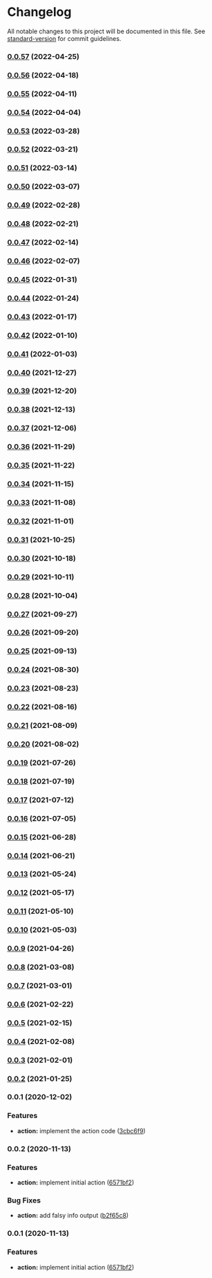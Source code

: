 # Changelog

All notable changes to this project will be documented in this file. See [standard-version](https://github.com/conventional-changelog/standard-version) for commit guidelines.

### [0.0.57](https://github.com/jurijzahn8019/action-is-issue-on-board/compare/v0.0.56...v0.0.57) (2022-04-25)

### [0.0.56](https://github.com/jurijzahn8019/action-is-issue-on-board/compare/v0.0.55...v0.0.56) (2022-04-18)

### [0.0.55](https://github.com/jurijzahn8019/action-is-issue-on-board/compare/v0.0.54...v0.0.55) (2022-04-11)

### [0.0.54](https://github.com/jurijzahn8019/action-is-issue-on-board/compare/v0.0.53...v0.0.54) (2022-04-04)

### [0.0.53](https://github.com/jurijzahn8019/action-is-issue-on-board/compare/v0.0.52...v0.0.53) (2022-03-28)

### [0.0.52](https://github.com/jurijzahn8019/action-is-issue-on-board/compare/v0.0.51...v0.0.52) (2022-03-21)

### [0.0.51](https://github.com/jurijzahn8019/action-is-issue-on-board/compare/v0.0.50...v0.0.51) (2022-03-14)

### [0.0.50](https://github.com/jurijzahn8019/action-is-issue-on-board/compare/v0.0.49...v0.0.50) (2022-03-07)

### [0.0.49](https://github.com/jurijzahn8019/action-is-issue-on-board/compare/v0.0.48...v0.0.49) (2022-02-28)

### [0.0.48](https://github.com/jurijzahn8019/action-is-issue-on-board/compare/v0.0.47...v0.0.48) (2022-02-21)

### [0.0.47](https://github.com/jurijzahn8019/action-is-issue-on-board/compare/v0.0.46...v0.0.47) (2022-02-14)

### [0.0.46](https://github.com/jurijzahn8019/action-is-issue-on-board/compare/v0.0.45...v0.0.46) (2022-02-07)

### [0.0.45](https://github.com/jurijzahn8019/action-is-issue-on-board/compare/v0.0.44...v0.0.45) (2022-01-31)

### [0.0.44](https://github.com/jurijzahn8019/action-is-issue-on-board/compare/v0.0.43...v0.0.44) (2022-01-24)

### [0.0.43](https://github.com/jurijzahn8019/action-is-issue-on-board/compare/v0.0.42...v0.0.43) (2022-01-17)

### [0.0.42](https://github.com/jurijzahn8019/action-is-issue-on-board/compare/v0.0.41...v0.0.42) (2022-01-10)

### [0.0.41](https://github.com/jurijzahn8019/action-is-issue-on-board/compare/v0.0.40...v0.0.41) (2022-01-03)

### [0.0.40](https://github.com/jurijzahn8019/action-is-issue-on-board/compare/v0.0.39...v0.0.40) (2021-12-27)

### [0.0.39](https://github.com/jurijzahn8019/action-is-issue-on-board/compare/v0.0.38...v0.0.39) (2021-12-20)

### [0.0.38](https://github.com/jurijzahn8019/action-is-issue-on-board/compare/v0.0.37...v0.0.38) (2021-12-13)

### [0.0.37](https://github.com/jurijzahn8019/action-is-issue-on-board/compare/v0.0.36...v0.0.37) (2021-12-06)

### [0.0.36](https://github.com/jurijzahn8019/action-is-issue-on-board/compare/v0.0.35...v0.0.36) (2021-11-29)

### [0.0.35](https://github.com/jurijzahn8019/action-is-issue-on-board/compare/v0.0.34...v0.0.35) (2021-11-22)

### [0.0.34](https://github.com/jurijzahn8019/action-is-issue-on-board/compare/v0.0.33...v0.0.34) (2021-11-15)

### [0.0.33](https://github.com/jurijzahn8019/action-is-issue-on-board/compare/v0.0.32...v0.0.33) (2021-11-08)

### [0.0.32](https://github.com/jurijzahn8019/action-is-issue-on-board/compare/v0.0.31...v0.0.32) (2021-11-01)

### [0.0.31](https://github.com/jurijzahn8019/action-is-issue-on-board/compare/v0.0.30...v0.0.31) (2021-10-25)

### [0.0.30](https://github.com/jurijzahn8019/action-is-issue-on-board/compare/v0.0.29...v0.0.30) (2021-10-18)

### [0.0.29](https://github.com/jurijzahn8019/action-is-issue-on-board/compare/v0.0.28...v0.0.29) (2021-10-11)

### [0.0.28](https://github.com/jurijzahn8019/action-is-issue-on-board/compare/v0.0.27...v0.0.28) (2021-10-04)

### [0.0.27](https://github.com/jurijzahn8019/action-is-issue-on-board/compare/v0.0.26...v0.0.27) (2021-09-27)

### [0.0.26](https://github.com/jurijzahn8019/action-is-issue-on-board/compare/v0.0.25...v0.0.26) (2021-09-20)

### [0.0.25](https://github.com/jurijzahn8019/action-is-issue-on-board/compare/v0.0.24...v0.0.25) (2021-09-13)

### [0.0.24](https://github.com/jurijzahn8019/action-is-issue-on-board/compare/v0.0.23...v0.0.24) (2021-08-30)

### [0.0.23](https://github.com/jurijzahn8019/action-is-issue-on-board/compare/v0.0.22...v0.0.23) (2021-08-23)

### [0.0.22](https://github.com/jurijzahn8019/action-is-issue-on-board/compare/v0.0.21...v0.0.22) (2021-08-16)

### [0.0.21](https://github.com/jurijzahn8019/action-is-issue-on-board/compare/v0.0.20...v0.0.21) (2021-08-09)

### [0.0.20](https://github.com/jurijzahn8019/action-is-issue-on-board/compare/v0.0.19...v0.0.20) (2021-08-02)

### [0.0.19](https://github.com/jurijzahn8019/action-is-issue-on-board/compare/v0.0.18...v0.0.19) (2021-07-26)

### [0.0.18](https://github.com/jurijzahn8019/action-is-issue-on-board/compare/v0.0.17...v0.0.18) (2021-07-19)

### [0.0.17](https://github.com/jurijzahn8019/action-is-issue-on-board/compare/v0.0.16...v0.0.17) (2021-07-12)

### [0.0.16](https://github.com/jurijzahn8019/action-is-issue-on-board/compare/v0.0.15...v0.0.16) (2021-07-05)

### [0.0.15](https://github.com/jurijzahn8019/action-is-issue-on-board/compare/v0.0.14...v0.0.15) (2021-06-28)

### [0.0.14](https://github.com/jurijzahn8019/action-is-issue-on-board/compare/v0.0.13...v0.0.14) (2021-06-21)

### [0.0.13](https://github.com/jurijzahn8019/action-is-issue-on-board/compare/v0.0.12...v0.0.13) (2021-05-24)

### [0.0.12](https://github.com/jurijzahn8019/action-is-issue-on-board/compare/v0.0.11...v0.0.12) (2021-05-17)

### [0.0.11](https://github.com/jurijzahn8019/action-is-issue-on-board/compare/v0.0.10...v0.0.11) (2021-05-10)

### [0.0.10](https://github.com/jurijzahn8019/action-is-issue-on-board/compare/v0.0.9...v0.0.10) (2021-05-03)

### [0.0.9](https://github.com/jurijzahn8019/action-is-issue-on-board/compare/v0.0.8...v0.0.9) (2021-04-26)

### [0.0.8](https://github.com/jurijzahn8019/action-is-issue-on-board/compare/v0.0.7...v0.0.8) (2021-03-08)

### [0.0.7](https://github.com/jurijzahn8019/action-is-issue-on-board/compare/v0.0.6...v0.0.7) (2021-03-01)

### [0.0.6](https://github.com/jurijzahn8019/action-is-issue-on-board/compare/v0.0.5...v0.0.6) (2021-02-22)

### [0.0.5](https://github.com/jurijzahn8019/action-is-issue-on-board/compare/v0.0.4...v0.0.5) (2021-02-15)

### [0.0.4](https://github.com/jurijzahn8019/action-is-issue-on-board/compare/v0.0.3...v0.0.4) (2021-02-08)

### [0.0.3](https://github.com/jurijzahn8019/action-is-issue-on-board/compare/v0.0.2...v0.0.3) (2021-02-01)

### [0.0.2](https://github.com/jurijzahn8019/action-is-issue-on-board/compare/v0.0.1...v0.0.2) (2021-01-25)

### 0.0.1 (2020-12-02)


### Features

* **action:** implement the action code ([3cbc6f9](https://github.com/jurijzahn8019/action-is-issue-on-board/commit/3cbc6f91c32e56cc21fe90a87a09fa8757b9f937))

### 0.0.2 (2020-11-13)


### Features

* **action:** implement initial action ([6571bf2](https://github.com/jurijzahn8019/action-is-user-member-of-teams/commit/6571bf2ea472ef594e5bb707164a676f8d19f28f))


### Bug Fixes

* **action:** add falsy info output ([b2f65c8](https://github.com/jurijzahn8019/action-is-user-member-of-teams/commit/b2f65c89430427a5da22edd90528d1fc53080cae))

### 0.0.1 (2020-11-13)


### Features

* **action:** implement initial action ([6571bf2](https://github.com/jurijzahn8019/action-is-user-member-of-teams/commit/6571bf2ea472ef594e5bb707164a676f8d19f28f))

